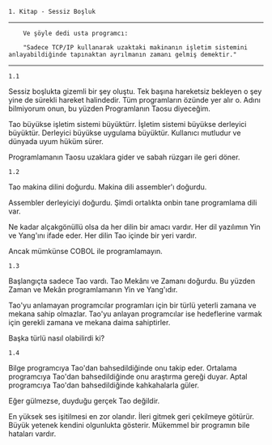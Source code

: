     1. Kitap - Sessiz Boşluk
-------------------------------
        Ve şöyle dedi usta programcı: 

        "Sadece TCP/IP kullanarak uzaktaki makinanın işletim sistemini anlayabildiğinde tapınaktan ayrılmanın zamanı gelmiş demektir."

---------------------------

    1.1

Sessiz boşlukta gizemli bir şey oluştu. Tek başına hareketsiz bekleyen o şey yine de sürekli hareket halindedir. Tüm programların özünde yer alır o. Adını bilmiyorum onun, bu yüzden Programlanın Taosu diyeceğim. 

Tao büyükse işletim sistemi büyüktürr. İşletim sistemi büyükse derleyici büyüktür. Derleyici büyükse uygulama büyüktür. Kullanıcı mutludur ve dünyada uyum hüküm sürer.

Programlamanın Taosu uzaklara gider ve sabah rüzgarı ile geri döner.

    1.2

Tao makina dilini doğurdu. Makina dili assembler'ı doğurdu.

Assembler derleyiciyi doğurdu. Şimdi ortalıkta onbin tane programlama dili var.

Ne kadar alçakgönüllü olsa da her dilin bir amacı vardır. Her dil yazılımın Yin ve Yang'ını ifade eder. Her dilin Tao içinde bir yeri vardır.

Ancak mümkünse COBOL ile programlamayın.

    1.3

Başlangıçta sadece Tao vardı. Tao Mekânı ve Zamanı doğurdu. Bu yüzden Zaman ve Mekân programlamanın Yin ve Yang'ıdır.

Tao'yu anlamayan programcılar programları için bir türlü yeterli zamana ve mekana sahip olmazlar. Tao'yu anlayan programcılar ise hedeflerine varmak için gerekli zamana ve mekana daima sahiptirler.

Başka türlü nasıl olabilirdi ki?

    1.4

Bilge programcıya Tao'dan bahsedildiğinde onu takip eder. Ortalama programcıya Tao'dan bahsedildiğinde onu araştırma gereği duyar. Aptal programcıya Tao'dan bahsedildiğinde kahkahalarla güler.

Eğer gülmezse, duyduğu gerçek Tao değildir.

En yüksek ses işitilmesi en zor olandır.
İleri gitmek geri çekilmeye götürür.
Büyük yetenek kendini olgunlukta gösterir.
Mükemmel bir programın bile hataları vardır.
